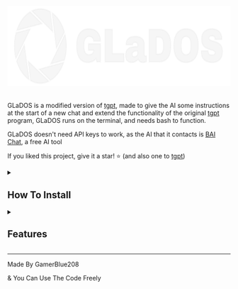 # <p align="center"><img src="/resources/logo.svg" height="180"></p>
GLaDOS is a modified version of [tgpt](https://github.com/aandrew-me/tgpt), made to give the AI some instructions at the start of a new chat and extend the functionality of the original [tgpt](https://github.com/aandrew-me/tgpt) program, GLaDOS runs on the terminal, and needs bash to function.

GLaDOS doesn't need API keys to work, as the AI that it contacts is [BAI Chat](https://chatbot.theb.ai), a free AI tool

If you liked this project, give it a star! ⭐ (and also one to [tgpt](https://github.com/aandrew-me/tgpt))

<details id=0>
<summary><h2><b>How To Install</b></h2></summary>
  
   1. Download [**GLaDOS-Installer.sh**](https://github.com/GamerBlue208/GLaDOS/releases/latest/download/GLaDOS-Installer.sh) (this is the latest release)
  
   2. Open The Terminal And Give It Execute Permitions (chmod +x ./GLaDOS-Installer.sh (make sure you're on the same folder as the file))
  
   3. Execute It (./GLaDOS-Intsaller.sh)
  
   4. Follow The Installer
  
   5. Enjoy (To Execute GLaDOS Run **glados**)
  
</details>

<details id=1>
<summary><h2><b>Features</b></h2></summary>
  Section Coming Soon (With Images)
</details>

---

Made By GamerBlue208

& You Can Use The Code Freely
